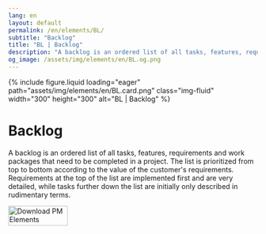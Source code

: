 ```yaml
---
lang: en
layout: default
permalink: /en/elements/BL/
subtitle: "Backlog"
title: "BL | Backlog"
description: "A backlog is an ordered list of all tasks, features, requirements and work packages that need to be completed in a project. The list is prioritized from top to bottom according to the value of the customer's requirements. Requirements at the top of the list are implemented first and are very detailed, while tasks further down the list are initially only described in rudimentary terms."
og_image: /assets/img/elements/en/BL.og.png
---
```


{% include figure.liquid loading="eager" path="assets/img/elements/en/BL.card.png" class="img-fluid" width="300" height="300" alt="BL | Backlog" %}

# Backlog

A backlog is an ordered list of all tasks, features, requirements and work packages that need to be completed in a project. The list is prioritized from top to bottom according to the value of the customer's requirements. Requirements at the top of the list are implemented first and are very detailed, while tasks further down the list are initially only described in rudimentary terms.

<a href="https://apps.apple.com/app/apple-store/id6738084498?pt=127441684&ct=website&mt=8">
  <img src="{{ "assets/img/en/appstore.png" | relative_url }}" width="120" height="40" alt="Download PM Elements">
</a>
